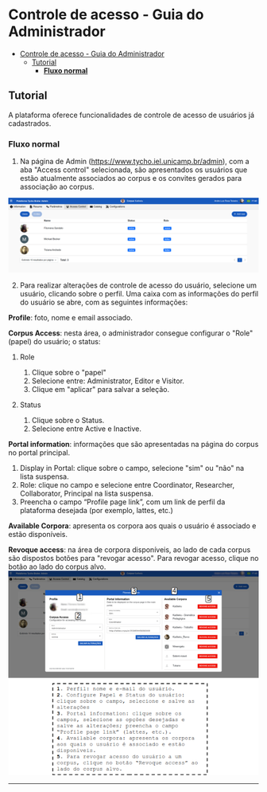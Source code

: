 # Controle de acesso - Guia do Administrador

- [Controle de acesso - Guia do Administrador](#controle-de-acesso---guia-do-administrador)
  - [Tutorial](#tutorial)
    - [**Fluxo normal**](#fluxo-normal)

## Tutorial

A plataforma oferece funcionalidades de controle de acesso de usuários já cadastrados.

### **Fluxo normal**

1. Na página de Admin (https://www.tycho.iel.unicamp.br/admin), com a aba "Access control" selecionada, são apresentados os usuários que estão atualmente associados ao corpus e os convites gerados para associação ao corpus.

![](./images/ac/tycho_admin_22.png)

2. Para realizar alterações de controle de acesso do usuário, selecione um usuário, clicando sobre o perfil. Uma caixa com as informações do perfil do usuário se abre, com as seguintes informações:

**Profile**: foto, nome e email associado.

**Corpus Access**: nesta área, o administrador consegue configurar o "Role"(papel) do usuário; o status:

1.  Role

    1. Clique sobre o "papel"
    2. Selecione entre: Administrator, Editor e Visitor.
    3. Clique em "aplicar" para salvar a seleção.

2.  Status
    1. Clique sobre o Status.
    2. Selecione entre Active e Inactive.

**Portal information**: informações que são apresentadas na página do corpus no portal principal.

1.  Display in Portal: clique sobre o campo, selecione "sim" ou "não" na lista suspensa.
2.  Role: clique no campo e selecione entre Coordinator, Researcher, Collaborator, Principal na lista suspensa.
3.  Preencha o campo “Profile page link”, com um link de perfil da plataforma desejada (por exemplo, lattes, etc.)

**Available Corpora**: apresenta os corpora aos quais o usuário é associado e estão disponíveis.

**Revoque access**: na área de corpora disponíveis, ao lado de cada corpus são dispostos botões para "revogar acesso". Para revogar acesso, clique no botão ao lado do corpus alvo.
![](./images/ac/admin_cadastro_2.png)

---
